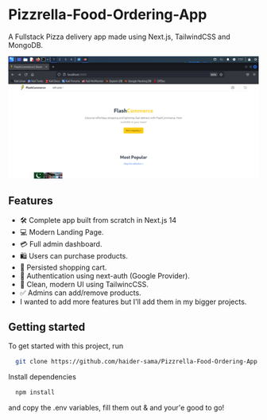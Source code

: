 # Pizzrella-Food-Ordering-App
A Fullstack Pizza delivery app made using Next.js, TailwindCSS and MongoDB.

![Project Image](https://github.com/haider-sama/FlashCommerce/blob/main/public/thumbnail.png)

## Features

- 🛠️ Complete app built from scratch in Next.js 14
- 💻 Modern Landing Page.
- 💳 Full admin dashboard.
- 🛍️ Users can purchase products.
- 🛒 Persisted shopping cart.
- 🔑 Authentication using next-auth (Google Provider).
- 🌟 Clean, modern UI using TailwincCSS.
- ✅ Admins can add/remove products.
- I wanted to add more features but I'll add them in my bigger projects.

## Getting started

To get started with this project, run

```bash
  git clone https://github.com/haider-sama/Pizzrella-Food-Ordering-App.git
```
Install dependencies
```bash
  npm install
```


and copy the .env variables, fill them out & and your'e good to go!
